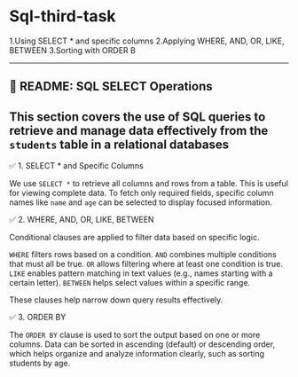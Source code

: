# Sql-third-task
1.Using SELECT * and specific columns 2.Applying WHERE, AND, OR, LIKE, BETWEEN
3.Sorting with ORDER B


---

## 📄 README: SQL SELECT Operations

This section covers the use of SQL queries to retrieve and manage data effectively from the `students` table in a relational databases 
-

✅ 1. SELECT \* and Specific Columns

We use `SELECT *` to retrieve all columns and rows from a table. This is useful for viewing complete data.
To fetch only required fields, specific column names like `name` and `age` can be selected to display focused information.



✅ 2. WHERE, AND, OR, LIKE, BETWEEN

Conditional clauses are applied to filter data based on specific logic.

`WHERE` filters rows based on a condition.
 `AND` combines multiple conditions that must all be true.
 `OR` allows filtering where at least one condition is true.
`LIKE` enables pattern matching in text values (e.g., names starting with a certain letter).
 `BETWEEN` helps select values within a specific range.

These clauses help narrow down query results effectively.

✅ 3. ORDER BY

The `ORDER BY` clause is used to sort the output based on one or more columns.
Data can be sorted in ascending (default) or descending order, which helps organize and analyze information clearly, such as sorting students by age.

